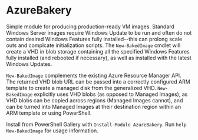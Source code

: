 # AzureBakery

Simple module for producing production-ready VM images.  Standard Windows Server images require Windows Update to be run and often do not contain desired Windows Features fully installed--this can prolong scale outs and complcate initialization scripts.  The `New-BakedImage` cmdlet will create a VHD in blob storage containing all the specified Windows Features fully installed (and rebooted if necessary), as well as installed with the latest Windows Updates.  

`New-BakedImage` complements the existing Azure Resource Manager API.  The returned VHD blob URL can be passed into a correctly configured ARM template to create a managed disk from the generalized VHD.  `New-BakedImage` explicitly uses VHD blobs (as opposed to Managed Images), as VHD blobs can be copied across regions (Managed Images cannot), and can be turned into Managed Images at their destination region within an ARM template or using PowerShell.

Install from PowerShell Gallery with `Install-Module AzureBakery`.  Run `help New-BakedImage` for usage information.

